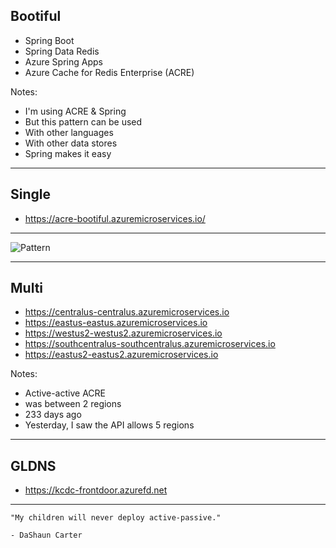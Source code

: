 ## Bootiful

- Spring Boot
- Spring Data Redis
- Azure Spring Apps
- Azure Cache for Redis Enterprise (ACRE)

Notes:
- I'm using ACRE & Spring
- But this pattern can be used
- With other languages
- With other data stores
- Spring makes it easy

---

## Single

- https://acre-bootiful.azuremicroservices.io/

---

![Pattern](images/whynot5.png)

---

## Multi

- https://centralus-centralus.azuremicroservices.io
- https://eastus-eastus.azuremicroservices.io
- https://westus2-westus2.azuremicroservices.io
- https://southcentralus-southcentralus.azuremicroservices.io
- https://eastus2-eastus2.azuremicroservices.io

Notes:
- Active-active ACRE
- was between 2 regions
- 233 days ago
- Yesterday, I saw the API allows 5 regions

---

## GLDNS

- https://kcdc-frontdoor.azurefd.net

---

```
"My children will never deploy active-passive."

- DaShaun Carter
```